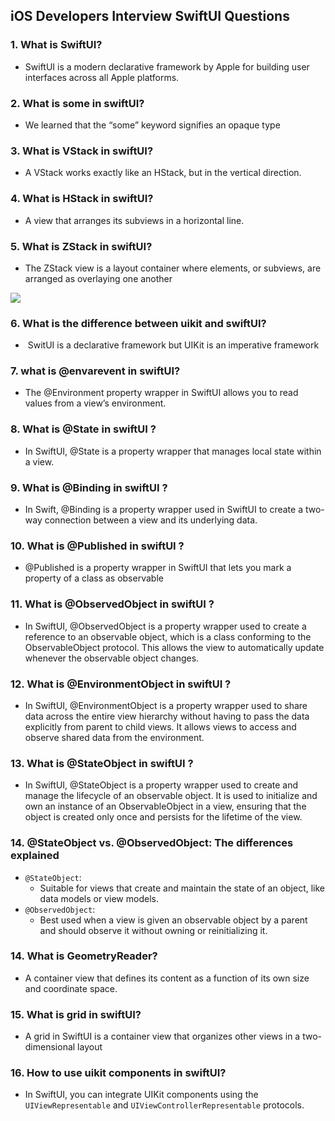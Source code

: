 ## iOS Developers Interview SwiftUI Questions

 ### 1. What is SwiftUI?
  - SwiftUI is a modern declarative framework by Apple for building user interfaces across all Apple platforms.

 ### 2. What is some in swiftUI?
  - We learned that the “some” keyword signifies an opaque type
    
 ### 3. What is VStack in swiftUI?
   - A VStack works exactly like an HStack, but in the vertical direction.

 ### 4. What is HStack in swiftUI?
   - A view that arranges its subviews in a horizontal line.

 ### 5. What is ZStack in swiftUI?
   - The ZStack view is a layout container where elements, or subviews, are arranged as overlaying one another

![](https://miro.medium.com/v2/resize:fit:1400/format:webp/1*Q5PisUZG2BoJYvfHExMiow.png)

### 6. What is the difference between uikit and swiftUI?
  -  SwitUI is a declarative framework but UIKit is an imperative framework

### 7. what is @envarevent in swiftUI?
  - The @Environment property wrapper in SwiftUI allows you to read values from a view’s environment. 

### 8. What is @State in swiftUI ?
  - In SwiftUI, @State is a property wrapper that manages local state within a view.

### 9. What is @Binding in swiftUI ?
  - In Swift, @Binding is a property wrapper used in SwiftUI to create a two-way connection between a view and its 
    underlying data.

### 10. What is @Published in swiftUI ?
  - @Published is a property wrapper in SwiftUI that lets you mark a property of a class as observable

### 11. What is @ObservedObject in swiftUI ?
  -  In SwiftUI, @ObservedObject is a property wrapper used to create a reference to an observable object, which is a class 
     conforming to the ObservableObject protocol. This allows the view to automatically update whenever the observable 
     object changes.

### 12. What is @EnvironmentObject in swiftUI ?
  - In SwiftUI, @EnvironmentObject is a property wrapper used to share data across the entire view hierarchy without having 
    to pass the data explicitly from parent to child views. It allows views to access and observe shared data from the 
    environment.

### 13. What is @StateObject in swiftUI ?
  - In SwiftUI, @StateObject is a property wrapper used to create and manage the lifecycle of an observable object. It is 
    used to initialize and own an instance of an ObservableObject in a view, ensuring that the object is created only once 
    and persists for the lifetime of the view.

### 14. @StateObject vs. @ObservedObject: The differences explained
  - `@StateObject`:
       - Suitable for views that create and maintain the state of an object, like data models or view models.
  - `@ObservedObject`:
       - Best used when a view is given an observable object by a parent and should observe it without owning or reinitializing it.

### 14. What is GeometryReader?
  - A container view that defines its content as a function of its own size and coordinate space.
    
### 15. What is grid in swiftUI?
  - A grid in SwiftUI is a container view that organizes other views in a two-dimensional layout

### 16. How to use uikit components in swiftUI?
  - In SwiftUI, you can integrate UIKit components using the `UIViewRepresentable` and `UIViewControllerRepresentable` protocols. 
